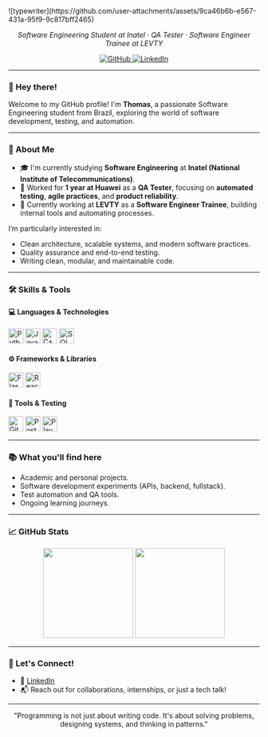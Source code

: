 <div>
  ![typewriter](https://github.com/user-attachments/assets/9ca46b6b-e567-431a-95f9-9c817bff2465)
</div>

<p align="center"><i>Software Engineering Student at Inatel · QA Tester · Software Engineer Trainee at LEVTY</i></p>

<p align="center">
  <a href="https://github.com/thmsVDC" target="_blank" rel="noopener noreferrer">
    <img alt="GitHub" src="https://img.shields.io/badge/GitHub-000?style=for-the-badge&logo=github&logoColor=white">
  </a>
  <a href="https://www.linkedin.com/in/thomas-victor/" target="_blank" rel="noopener noreferrer">
    <img alt="LinkedIn" src="https://img.shields.io/badge/LinkedIn-0077B5?style=for-the-badge&logo=linkedin&logoColor=white">
  </a>
</p>

---

### 👋 Hey there!

Welcome to my GitHub profile! I'm **Thomas**, a passionate Software Engineering student from Brazil, exploring the world of software development, testing, and automation.

---

### 🚀 About Me

- 🎓 I'm currently studying **Software Engineering** at **Inatel (National Institute of Telecommunications)**.  
- 🧪 Worked for **1 year at Huawei** as a **QA Tester**, focusing on **automated testing**, **agile practices**, and **product reliability**.  
- 💼 Currently working at **LEVTY** as a **Software Engineer Trainee**, building internal tools and automating processes.

I’m particularly interested in:
- Clean architecture, scalable systems, and modern software practices.
- Quality assurance and end-to-end testing.
- Writing clean, modular, and maintainable code.

---

### 🛠️ Skills & Tools

#### 💻 Languages & Technologies
<p>
  <img src="https://cdn.jsdelivr.net/gh/devicons/devicon/icons/python/python-original.svg" width="30" title="Python"/>
  <img src="https://cdn.jsdelivr.net/gh/devicons/devicon/icons/javascript/javascript-original.svg" width="30" title="JavaScript"/>
  <img src="https://cdn.jsdelivr.net/gh/devicons/devicon/icons/cplusplus/cplusplus-original.svg" width="30" title="C++"/>
  <img src="https://cdn.jsdelivr.net/gh/devicons/devicon/icons/sqlite/sqlite-original.svg" width="30" title="SQL"/>
</p>

#### ⚙️ Frameworks & Libraries
<p>
  <img src="https://cdn.jsdelivr.net/gh/devicons/devicon/icons/flask/flask-original.svg" width="30" title="Flask"/>
  <img src="https://cdn.jsdelivr.net/gh/devicons/devicon/icons/react/react-original.svg" width="30" title="React"/>
</p>

#### 🔧 Tools & Testing
<p>
  <img src="https://cdn.jsdelivr.net/gh/devicons/devicon/icons/git/git-original.svg" width="30" title="Git"/>
  <img src="https://cdn.jsdelivr.net/gh/devicons/devicon/icons/postman/postman-original.svg" width="30" title="Postman"/>
  <img src="https://cdn.jsdelivr.net/gh/devicons/devicon/icons/playwright/playwright-original.svg" width="30" title="Playwright"/>
</p>

---

### 📚 What you'll find here

- Academic and personal projects.
- Software development experiments (APIs, backend, fullstack).
- Test automation and QA tools.
- Ongoing learning journeys.

---

### 📈 GitHub Stats

<p align="center">
  <img height="180em" src="https://github-readme-stats.vercel.app/api?username=thmsVDC&show_icons=true&theme=gruvbox" />
  <img height="180em" src="https://github-readme-stats.vercel.app/api/top-langs/?username=thmsVDC&layout=compact&theme=gruvbox" />
</p>

---

### 🤝 Let's Connect!

- 💼 [LinkedIn](https://www.linkedin.com/in/thomas-victor/)  
- 📬 Reach out for collaborations, internships, or just a tech talk!

---

<p align="center">"Programming is not just about writing code. It's about solving problems, designing systems, and thinking in patterns."</p>
